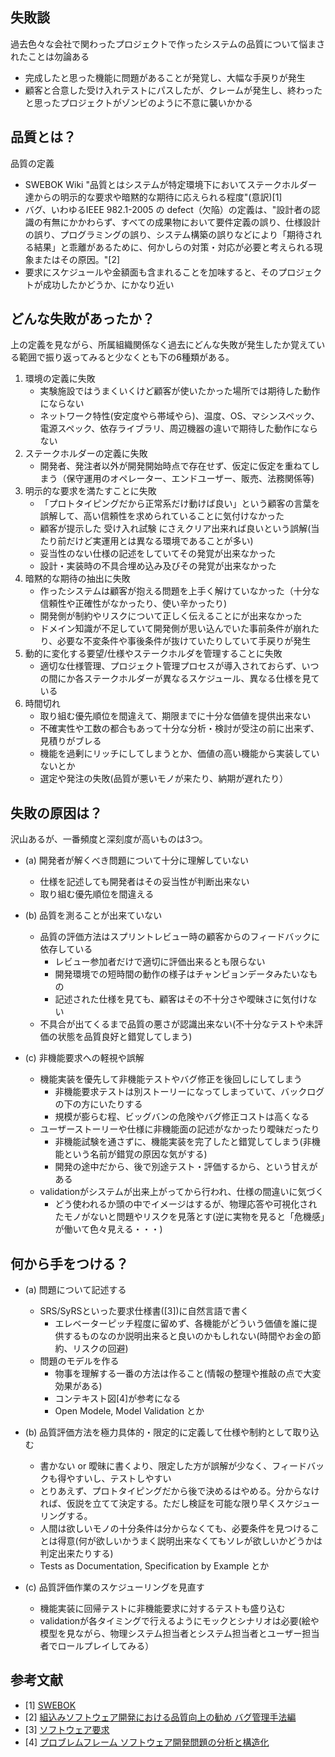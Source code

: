 
失敗談
--------

過去色々な会社で関わったプロジェクトで作ったシステムの品質について悩まされたことは勿論ある

* 完成したと思った機能に問題があることが発覚し、大幅な手戻りが発生
* 顧客と合意した受け入れテストにパスしたが、クレームが発生し、終わったと思ったプロジェクトがゾンビのように不意に襲いかかる

品質とは？
-------

品質の定義

* SWEBOK Wiki "品質とはシステムが特定環境下においてステークホルダー達からの明示的な要求や暗黙的な期待に応えられる程度"(意訳)[1]
* バグ、いわゆるIEEE 982.1-2005 の defect（欠陥）の定義は、"設計者の認識の有無にかかわらず、すべての成果物において要件定義の誤り、仕様設計の誤り、プログラミングの誤り、システム構築の誤りなどにより「期待される結果」と乖離があるために、何かしらの対策・対応が必要と考えられる現象またはその原因。"[2]
* 要求にスケジュールや金額面も含まれることを加味すると、そのプロジェクトが成功したかどうか、にかなり近い

どんな失敗があったか？
-----------------------

上の定義を見ながら、所属組織関係なく過去にどんな失敗が発生したか覚えている範囲で振り返ってみると少なくとも下の6種類がある。

1. 環境の定義に失敗
    * 実験施設ではうまくいくけど顧客が使いたかった場所では期待した動作にならない
    * ネットワーク特性(安定度やら帯域やら)、温度、OS、マシンスペック、電源スペック、依存ライブラリ、周辺機器の違いで期待した動作にならない
2. ステークホルダーの定義に失敗
    * 開発者、発注者以外が開発開始時点で存在せず、仮定に仮定を重ねてしまう（保守運用のオペレーター、エンドユーザー、販売、法務関係等)
3. 明示的な要求を満たすことに失敗
    * 「プロトタイピングだから正常系だけ動けば良い」という顧客の言葉を誤解して、高い信頼性を求められていることに気付けなかった
    * 顧客が提示した 受け入れ試験 にさえクリア出来れば良いという誤解(当たり前だけど実運用とは異なる環境であることが多い)
    * 妥当性のない仕様の記述をしていてその発覚が出来なかった
    * 設計・実装時の不具合埋め込み及びその発覚が出来なかった
4. 暗黙的な期待の抽出に失敗
    * 作ったシステムは顧客が抱える問題を上手く解けていなかった（十分な信頼性や正確性がなかったり、使い辛かったり)
    * 開発側が制約やリスクについて正しく伝えることにが出来なかった
    * ドメイン知識が不足していて開発側が思い込んでいた事前条件が崩れたり、必要な不変条件や事後条件が抜けていたりしていて手戻りが発生
6. 動的に変化する要望/仕様やステークホルダを管理することに失敗
    * 適切な仕様管理、プロジェクト管理プロセスが導入されておらず、いつの間にか各ステークホルダーが異なるスケジュール、異なる仕様を見ている
7. 時間切れ
    * 取り組む優先順位を間違えて、期限までに十分な価値を提供出来ない
    * 不確実性や工数の都合もあって十分な分析・検討が受注の前に出来ず、見積りがブレる
    * 機能を過剰にリッチにしてしまうとか、価値の高い機能から実装していないとか
    * 選定や発注の失敗(品質が悪いモノが来たり、納期が遅れたり）

失敗の原因は？
----------

沢山あるが、一番頻度と深刻度が高いものは3つ。

* (a) 開発者が解くべき問題について十分に理解していない
    * 仕様を記述しても開発者はその妥当性が判断出来ない
    * 取り組む優先順位を間違える

* (b) 品質を測ることが出来ていない
    * 品質の評価方法はスプリントレビュー時の顧客からのフィードバックに依存している
        * レビュー参加者だけで適切に評価出来るとも限らない
        * 開発環境での短時間の動作の様子はチャンピョンデータみたいなもの
        * 記述された仕様を見ても、顧客はその不十分さや曖昧さに気付けない
    * 不具合が出てくるまで品質の悪さが認識出来ない(不十分なテストや未評価の状態を品質良好と錯覚してしまう)

* (c) 非機能要求への軽視や誤解
    * 機能実装を優先して非機能テストやバグ修正を後回しにしてしまう
        * 非機能要求テストは別ストーリーになってしまっていて、バックログの下の方にいたりする
        * 規模が膨らむ程、ビッグバンの危険やバグ修正コストは高くなる
    * ユーザーストーリーや仕様に非機能面の記述がなかったり曖昧だったり
        * 非機能試験を通さずに、機能実装を完了したと錯覚してしまう(非機能という名前が錯覚の原因な気がする)
        * 開発の途中だから、後で別途テスト・評価するから、という甘えがある
    * validationがシステムが出来上がってから行われ、仕様の間違いに気づく
        * どう使われるか頭の中でイメージはするが、物理応答や可視化されたモノがないと問題やリスクを見落とす(逆に実物を見ると「危機感」が働いて色々見える・・・)


何から手をつける？
----------

* (a) 問題について記述する
    * SRS/SyRSといった要求仕様書([3])に自然言語で書く
        * エレベーターピッチ程度に留めず、各機能がどういう価値を誰に提供するものなのか説明出来ると良いのかもしれない(時間やお金の節約、リスクの回避)
    * 問題のモデルを作る
        * 物事を理解する一番の方法は作ること(情報の整理や推敲の点で大変効果がある)
        * コンテキスト図[4]が参考になる
        * Open Modele, Model Validation とか

* (b) 品質評価方法を極力具体的・限定的に定義して仕様や制約として取り込む
    * 書かない or 曖昧に書くより、限定した方が誤解が少なく、フィードバックも得やすいし、テストしやすい
    * とりあえず、プロトタイピングだから後で決めるはやめる。分からなければ、仮説を立てて決定する。ただし検証を可能な限り早くスケジューリングする。
    * 人間は欲しいモノの十分条件は分からなくても、必要条件を見つけることは得意(何が欲しいかうまく説明出来なくてもソレが欲しいかどうかは判定出来たりする)
    * Tests as Documentation, Specification by Example とか

* (c) 品質評価作業のスケジューリングを見直す
    * 機能実装に回帰テストに非機能要求に対するテストも盛り込む
    * validationが各タイミングで行えるようにモックとシナリオは必要(絵や模型を見ながら、物理システム担当者とシステム担当者とユーザー担当者でロールプレイしてみる）


参考文献
-------

* [1] [SWEBOK](http://swebokwiki.org/)
* [2] [組込みソフトウェア開発における品質向上の勧め バグ管理手法編](https://www.ipa.go.jp/files/000027629.pdf)
* [3] [ソフトウェア要求](https://www.amazon.co.jp/ソフトウェア要求-第3版-Karl-Wiegers、Joy-Beatty/dp/4822298396)
* [4] [プロブレムフレーム ソフトウェア開発問題の分析と構造化](https://www.amazon.co.jp/プロブレムフレーム-ソフトウェア開発問題の分析と構造化-Architects-ソフトウェア開発の課題3-Archiveソフトウェア開発の課題/dp/4798108782)


